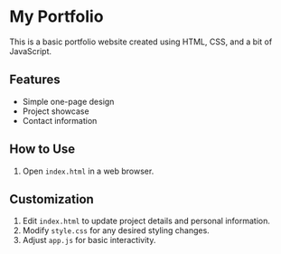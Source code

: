 # My Portfolio

This is a basic portfolio website created using HTML, CSS, and a bit of JavaScript.

## Features
- Simple one-page design
- Project showcase
- Contact information

## How to Use
1. Open `index.html` in a web browser.

## Customization
1. Edit `index.html` to update project details and personal information.
2. Modify `style.css` for any desired styling changes.
3. Adjust `app.js` for basic interactivity.

